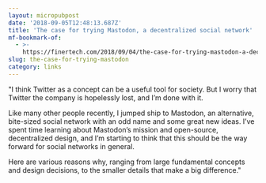 ```yaml
---
layout: micropubpost
date: '2018-09-05T12:48:13.687Z'
title: 'The case for trying Mastodon, a decentralized social network'
mf-bookmark-of:
  - >-
    https://finertech.com/2018/09/04/the-case-for-trying-mastodon-a-decentralized-social-network/
slug: the-case-for-trying-mastodon
category: links
---
```

&quot;I think Twitter as a concept can be a useful tool for society. But I worry that Twitter the company is hopelessly lost, and I’m done with it.

Like many other people recently, I jumped ship to Mastodon, an alternative, bite-sized social network with an odd name and some great new ideas. I’ve spent time learning about Mastodon’s mission and open-source, decentralized design, and I’m starting to think that this should be the way forward for social networks in general.

Here are various reasons why, ranging from large fundamental concepts and design decisions, to the smaller details that make a big difference.&quot;
